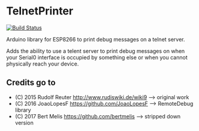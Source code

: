 # TelnetPrinter
[![Build Status](https://travis-ci.org/bertmelis/TelnetPrinter.svg?branch=master)](https://travis-ci.org/bertmelis/TelnetPrinter)

Arduino library for ESP8266 to print debug messages on a telnet server.

Adds the ability to use a telent server to print debug messages on when your Serial0 interface is occupied by something else or when you cannot physically reach your device.

## Credits go to
- (C) 2015 Rudolf Reuter http://www.rudiswiki.de/wiki9 --> original work
- (C) 2016 JoaoLopesF https://github.com/JoaoLopesF --> RemoteDebug library
- (C) 2017 Bert Melis https://github.com/bertmelis --> stripped down version
